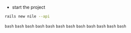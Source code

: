 - start the project
```bash
rails new nile --api
```

```bash```
```bash```
```bash```
```bash```
```bash```
```bash```
```bash```
```bash```
```bash```
```bash```
```bash```
```bash```